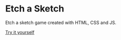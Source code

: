 # Etch a Sketch
Etch a sketch game created with HTML, CSS and JS.

[Try it yourself](https://t-msd.github.io/Etch-a-Sketch/)
